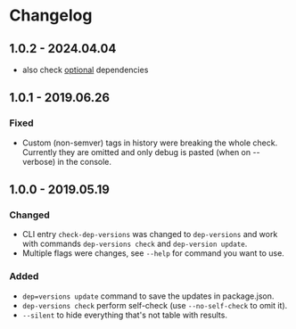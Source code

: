 # Changelog

## 1.0.2 - 2024.04.04

- also check [optional](https://docs.npmjs.com/cli/v9/commands/npm-install) dependencies

## 1.0.1 - 2019.06.26

### Fixed

- Custom (non-semver) tags in history were breaking the whole check. Currently they are omitted and only debug is pasted (when on --verbose) in the console.

## 1.0.0 - 2019.05.19

### Changed

- CLI entry `check-dep-versions` was changed to `dep-versions` and work with commands `dep-versions check` and `dep-version update`.
- Multiple flags were changes, see `--help` for command you want to use.

### Added

- `dep=versions update` command to save the updates in package.json.
- `dep-versions check` perform self-check (use `--no-self-check` to omit it).
- `--silent` to hide everything that's not table with results.
